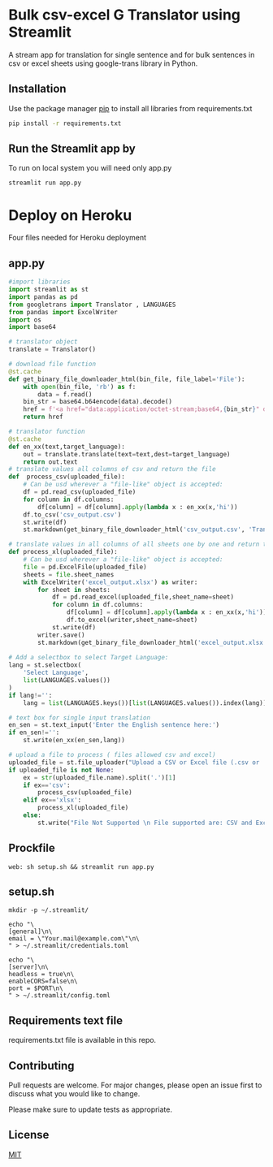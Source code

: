 
# Bulk csv-excel G Translator using Streamlit

A stream app for translation for single sentence and for bulk sentences in csv or excel sheets using google-trans library in Python.

## Installation

Use the package manager [pip](https://pip.pypa.io/en/stable/) to install all libraries from requirements.txt

```bash
pip install -r requirements.txt
```

## Run the Streamlit app by
To run on local system you will need only app.py
```
streamlit run app.py
```

# Deploy on Heroku
Four files needed for Heroku deployment
## app.py
```python
#import libraries
import streamlit as st
import pandas as pd
from googletrans import Translator , LANGUAGES
from pandas import ExcelWriter
import os
import base64

# translator object
translate = Translator()

# download file function
@st.cache
def get_binary_file_downloader_html(bin_file, file_label='File'):
    with open(bin_file, 'rb') as f:
        data = f.read()
    bin_str = base64.b64encode(data).decode()
    href = f'<a href="data:application/octet-stream;base64,{bin_str}" download="{os.path.basename(bin_file)}">Download {file_label}</a>'
    return href

# translator function
@st.cache
def en_xx(text,target_language):
	out = translate.translate(text=text,dest=target_language)
	return out.text
# translate values all columns of csv and return the file
def  process_csv(uploaded_file):
	# Can be usd wherever a "file-like" object is accepted:
	df = pd.read_csv(uploaded_file)
	for column in df.columns:
		df[column] = df[column].apply(lambda x : en_xx(x,'hi'))
	df.to_csv('csv_output.csv')	
	st.write(df)
	st.markdown(get_binary_file_downloader_html('csv_output.csv', 'Translated CSV FILE'), unsafe_allow_html=True)

# translate values in all columns of all sheets one by one and return the file
def process_xl(uploaded_file):
	# Can be usd wherever a "file-like" object is accepted:
	file = pd.ExcelFile(uploaded_file)
	sheets = file.sheet_names
	with ExcelWriter('excel_output.xlsx') as writer:
		for sheet in sheets:
			df = pd.read_excel(uploaded_file,sheet_name=sheet)
			for column in df.columns:
				df[column] = df[column].apply(lambda x : en_xx(x,'hi'))	
				df.to_excel(writer,sheet_name=sheet)
			st.write(df)
		writer.save()
		st.markdown(get_binary_file_downloader_html('excel_output.xlsx', ' Translated Excel FILE'), unsafe_allow_html=True)
			
# Add a selectbox to select Target Language:
lang = st.selectbox(
    'Select Language',
    list(LANGUAGES.values())
)
if lang!='':
	lang = list(LANGUAGES.keys())[list(LANGUAGES.values()).index(lang)]

# text box for single input translation
en_sen = st.text_input('Enter the English sentence here:') 
if en_sen!='':
	st.write(en_xx(en_sen,lang))

# upload a file to process ( files allowed csv and excel)
uploaded_file = st.file_uploader("Upload a CSV or Excel file (.csv or .xlsx)")
if uploaded_file is not None:
	ex = str(uploaded_file.name).split('.')[1]
	if ex=='csv':
		process_csv(uploaded_file)
	elif ex=='xlsx':
		process_xl(uploaded_file)
	else:
		st.write("File Not Supported \n File supported are: CSV and Excel")
```
## Prockfile
```
web: sh setup.sh && streamlit run app.py
```
## setup.sh
```
mkdir -p ~/.streamlit/

echo "\
[general]\n\
email = \"Your.mail@example.com\"\n\
" > ~/.streamlit/credentials.toml

echo "\
[server]\n\
headless = true\n\
enableCORS=false\n\
port = $PORT\n\
" > ~/.streamlit/config.toml
```
## Requirements text file
requirements.txt file is available in this repo.

## Contributing
Pull requests are welcome. For major changes, please open an issue first to discuss what you would like to change.

Please make sure to update tests as appropriate.

## License
[MIT](https://choosealicense.com/licenses/mit/)
